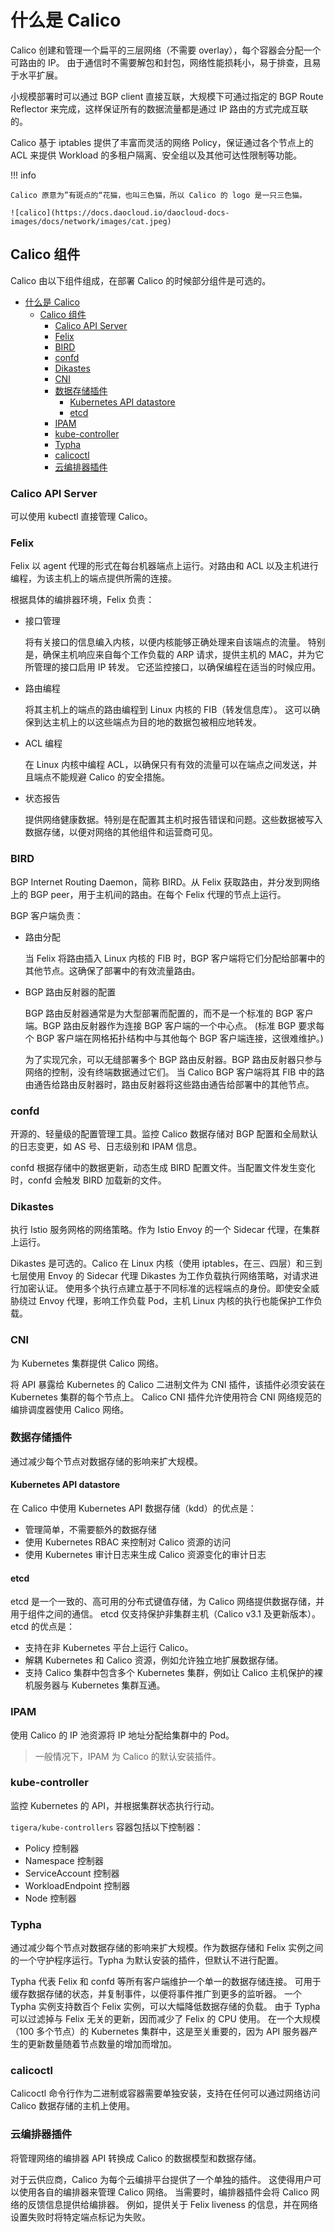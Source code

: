 # 什么是 Calico

Calico 创建和管理一个扁平的三层网络（不需要 overlay），每个容器会分配一个可路由的 IP。
由于通信时不需要解包和封包，网络性能损耗小，易于排查，且易于水平扩展。

小规模部署时可以通过 BGP client 直接互联，大规模下可通过指定的 BGP Route Reflector 来完成，这样保证所有的数据流量都是通过 IP 路由的方式完成互联的。

Calico 基于 iptables 提供了丰富而灵活的网络 Policy，保证通过各个节点上的 ACL 来提供 Workload 的多租户隔离、安全组以及其他可达性限制等功能。

!!! info

    Calico 原意为”有斑点的“花猫，也叫三色猫，所以 Calico 的 logo 是一只三色猫。

    ![calico](https://docs.daocloud.io/daocloud-docs-images/docs/network/images/cat.jpeg)

## Calico 组件

Calico 由以下组件组成，在部署 Calico 的时候部分组件是可选的。

- [什么是 Calico](#什么是-calico)
  - [Calico 组件](#calico-组件)
    - [Calico API Server](#calico-api-server)
    - [Felix](#felix)
    - [BIRD](#bird)
    - [confd](#confd)
    - [Dikastes](#dikastes)
    - [CNI](#cni)
    - [数据存储插件](#数据存储插件)
      - [Kubernetes API datastore](#kubernetes-api-datastore)
      - [etcd](#etcd)
    - [IPAM](#ipam)
    - [kube-controller](#kube-controller)
    - [Typha](#typha)
    - [calicoctl](#calicoctl)
    - [云编排器插件](#云编排器插件)

### Calico API Server

可以使用 kubectl 直接管理 Calico。

### Felix

Felix 以 agent 代理的形式在每台机器端点上运行。对路由和 ACL 以及主机进行编程，为该主机上的端点提供所需的连接。

根据具体的编排器环境，Felix 负责：

- 接口管理

    将有关接口的信息编入内核，以便内核能够正确处理来自该端点的流量。
    特别是，确保主机响应来自每个工作负载的 ARP 请求，提供主机的 MAC，并为它所管理的接口启用 IP 转发。
    它还监控接口，以确保编程在适当的时候应用。

- 路由编程

    将其主机上的端点的路由编程到 Linux 内核的 FIB（转发信息库）。
    这可以确保到达主机上的以这些端点为目的地的数据包被相应地转发。

- ACL 编程

    在 Linux 内核中编程 ACL，以确保只有有效的流量可以在端点之间发送，并且端点不能规避 Calico 的安全措施。

- 状态报告

    提供网络健康数据。特别是在配置其主机时报告错误和问题。这些数据被写入数据存储，以便对网络的其他组件和运营商可见。

### BIRD

BGP Internet Routing Daemon，简称 BIRD。从 Felix 获取路由，并分发到网络上的 BGP peer，用于主机间的路由。在每个 Felix 代理的节点上运行。

BGP 客户端负责：

- 路由分配

    当 Felix 将路由插入 Linux 内核的 FIB 时，BGP 客户端将它们分配给部署中的其他节点。这确保了部署中的有效流量路由。

- BGP 路由反射器的配置

    BGP 路由反射器通常是为大型部署而配置的，而不是一个标准的 BGP 客户端。BGP 路由反射器作为连接 BGP 客户端的一个中心点。
    (标准 BGP 要求每个 BGP 客户端在网格拓扑结构中与其他每个 BGP 客户端连接，这很难维护。)

    为了实现冗余，可以无缝部署多个 BGP 路由反射器。BGP 路由反射器只参与网络的控制，没有终端数据通过它们。
    当 Calico BGP 客户端将其 FIB 中的路由通告给路由反射器时，路由反射器将这些路由通告给部署中的其他节点。

### confd

开源的、轻量级的配置管理工具。监控 Calico 数据存储对 BGP 配置和全局默认的日志变更，如 AS 号、日志级别和 IPAM 信息。

confd 根据存储中的数据更新，动态生成 BIRD 配置文件。当配置文件发生变化时，confd 会触发 BIRD 加载新的文件。

### Dikastes

执行 Istio 服务网格的网络策略。作为 Istio Envoy 的一个 Sidecar 代理，在集群上运行。

Dikastes 是可选的。Calico 在 Linux 内核（使用 iptables，在三、四层）和三到七层使用 Envoy 的 Sidecar 代理 Dikastes 为工作负载执行网络策略，对请求进行加密认证。
使用多个执行点建立基于不同标准的远程端点的身份。即使安全威胁绕过 Envoy 代理，影响工作负载 Pod，主机 Linux 内核的执行也能保护工作负载。

### CNI

为 Kubernetes 集群提供 Calico 网络。

将 API 暴露给 Kubernetes 的 Calico 二进制文件为 CNI 插件，该插件必须安装在 Kubernetes 集群的每个节点上。
Calico CNI 插件允许使用符合 CNI 网络规范的编排调度器使用 Calico 网络。

### 数据存储插件

通过减少每个节点对数据存储的影响来扩大规模。

#### Kubernetes API datastore

在 Calico 中使用 Kubernetes API 数据存储（kdd）的优点是：

- 管理简单，不需要额外的数据存储
- 使用 Kubernetes RBAC 来控制对 Calico 资源的访问
- 使用 Kubernetes 审计日志来生成 Calico 资源变化的审计日志

#### etcd

etcd 是一个一致的、高可用的分布式键值存储，为 Calico 网络提供数据存储，并用于组件之间的通信。
etcd 仅支持保护非集群主机（Calico v3.1 及更新版本）。etcd 的优点是：

- 支持在非 Kubernetes 平台上运行 Calico。
- 解耦 Kubernetes 和 Calico 资源，例如允许独立地扩展数据存储。
- 支持 Calico 集群中包含多个 Kubernetes 集群，例如让 Calico 主机保护的裸机服务器与 Kubernetes 集群互通。

### IPAM

使用 Calico 的 IP 池资源将 IP 地址分配给集群中的 Pod。

> 一般情况下，IPAM 为 Calico 的默认安装插件。

### kube-controller

监控 Kubernetes 的 API，并根据集群状态执行行动。

`tigera/kube-controllers` 容器包括以下控制器：

- Policy 控制器
- Namespace 控制器
- ServiceAccount 控制器
- WorkloadEndpoint 控制器
- Node 控制器

### Typha

通过减少每个节点对数据存储的影响来扩大规模。作为数据存储和 Felix 实例之间的一个守护程序运行。Typha 为默认安装的插件，但默认不进行配置。

Typha 代表 Felix 和 confd 等所有客户端维护一个单一的数据存储连接。
可用于缓存数据存储的状态，并复制事件，以便将事件推广到更多的监听器。
一个 Typha 实例支持数百个 Felix 实例，可以大幅降低数据存储的负载。
由于 Typha 可以过滤掉与 Felix 无关的更新，因而减少了 Felix 的 CPU 使用。
在一个大规模（100 多个节点）的 Kubernetes 集群中，这是至关重要的，因为 API 服务器产生的更新数量随着节点数量的增加而增加。

### calicoctl

Calicoctl 命令行作为二进制或容器需要单独安装，支持在任何可以通过网络访问 Calico 数据存储的主机上使用。

### 云编排器插件

将管理网络的编排器 API 转换成 Calico 的数据模型和数据存储。

对于云供应商，Calico 为每个云编排平台提供了一个单独的插件。
这使得用户可以使用各自的编排器来管理 Calico 网络。
当需要时，编排器插件会将 Calico 网络的反馈信息提供给编排器。
例如，提供关于 Felix liveness 的信息，并在网络设置失败时将特定端点标记为失败。
